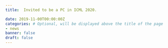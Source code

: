 ```yaml
---
title:  Invited to be a PC in ICML 2020.

date: 2019-11-00T00:00:00Z
categories: # Optional, will be displayed above the title of the page
- news
banner: false
draft: false
---
```

